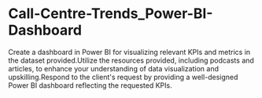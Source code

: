# Call-Centre-Trends_Power-BI-Dashboard
Create a dashboard in Power BI for visualizing relevant KPIs and metrics in the dataset provided.Utilize the resources provided, including podcasts and articles, to enhance your understanding of data visualization and upskilling.Respond to the client's request by providing a well-designed Power BI dashboard reflecting the requested KPIs.
